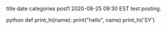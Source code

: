 title	date	categories
post1
2020-08-25 09:30 EST
test posting.

​python def print_hi(name): print("hello", name) print_hi('SY') ​
